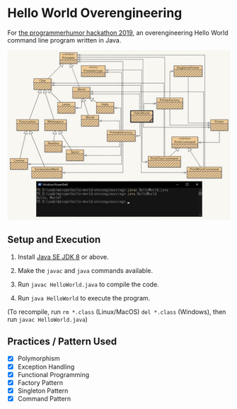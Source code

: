 # Hello World Overengineering

For [the programmerhumor hackathon 2019](https://www.programmerhumor.org/Hackathon), an overengineering Hello World command line program written in Java.

<img src="https://raw.githubusercontent.com/eric19960304/hello-world-overengineering/master/demo/1.jpg">

## Setup and Execution

1. Install [Java SE JDK 8](https://www.oracle.com/technetwork/java/javase/downloads/jdk8-downloads-2133151.html) or above.

2. Make the `javac` and `java` commands available.

3. Run `javac HelloWorld.java` to compile the code.

4. Run `java HelloWorld` to execute the program.

(To recompile, run `rm *.class` (Linux/MacOS) `del *.class` (Windows), then run `javac HelloWorld.java`)

## Practices / Pattern Used

- [X] Polymorphism
- [X] Exception Handling
- [X] Functional Programming
- [X] Factory Pattern
- [X] Singleton Pattern
- [X] Command Pattern
